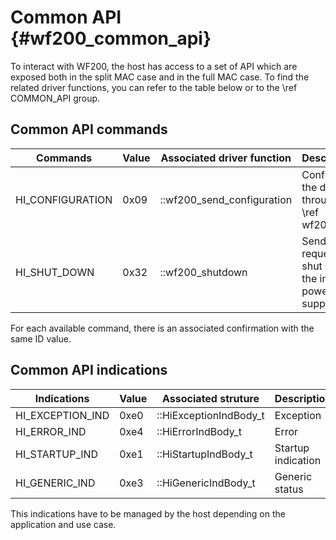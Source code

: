Common API	{#wf200_common_api}  
============

To interact with WF200, the host has access to a set of API which are exposed both in the split MAC case and in the full MAC case. To find the related driver functions, you can refer to the table below or to the \ref COMMON_API group.

## Common API commands

| Commands         | Value | Associated driver function | Description                                             |
|------------------|-------|----------------------------|---------------------------------------------------------|
| HI_CONFIGURATION | 0x09  | ::wf200_send_configuration | Configure the device through the \ref wf200_pds         |
| HI_SHUT_DOWN     | 0x32  | ::wf200_shutdown           | Send a request to shut down the internal power supplies |

For each available command, there is an associated confirmation with the same ID value.

## Common API indications

| Indications      | Value | Associated struture    | Description        |
| ---------------- | ----- | ---------------------- | ------------------ |
| HI_EXCEPTION_IND | 0xe0  | ::HiExceptionIndBody_t | Exception          |
| HI_ERROR_IND     | 0xe4  | ::HiErrorIndBody_t     | Error              |
| HI_STARTUP_IND   | 0xe1  | ::HiStartupIndBody_t   | Startup indication |
| HI_GENERIC_IND   | 0xe3  | ::HiGenericIndBody_t   | Generic status     |

This indications have to be managed by the host depending on the application and use case.
